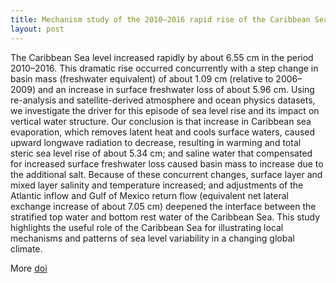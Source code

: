```yaml
---
title: Mechanism study of the 2010–2016 rapid rise of the Caribbean Sea Level
layout: post
---
```


The Caribbean Sea level increased rapidly by about 6.55 cm in the period 2010–2016. This dramatic rise occurred concurrently with a step change in basin mass (freshwater equivalent) of about 1.09 cm (relative to 2006–2009) and an increase in surface freshwater loss of about 5.96 cm. Using re-analysis and satellite-derived atmosphere and ocean physics datasets, we investigate the driver for this episode of sea level rise and its impact on vertical water structure. Our conclusion is that increase in Caribbean sea evaporation, which removes latent heat and cools surface waters, caused upward longwave radiation to decrease, resulting in warming and total steric sea level rise of about 5.34 cm; and saline water that compensated for increased surface freshwater loss caused basin mass to increase due to the additional salt. Because of these concurrent changes, surface layer and mixed layer salinity and temperature increased; and adjustments of the Atlantic inflow and Gulf of Mexico return flow (equivalent net lateral exchange increase of about 7.05 cm) deepened the interface between the stratified top water and bottom rest water of the Caribbean Sea. This study highlights the useful role of the Caribbean Sea for illustrating local mechanisms and patterns of sea level variability in a changing global climate.

More [doi]

[doi]: https://www.sciencedirect.com/science/article/abs/pii/S0921818120301107?via%3Dihub
